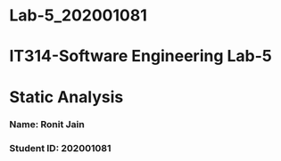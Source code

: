 # Lab-5_202001081

# IT314-Software Engineering Lab-5
# Static Analysis

### Name: Ronit Jain
### Student ID: 202001081

